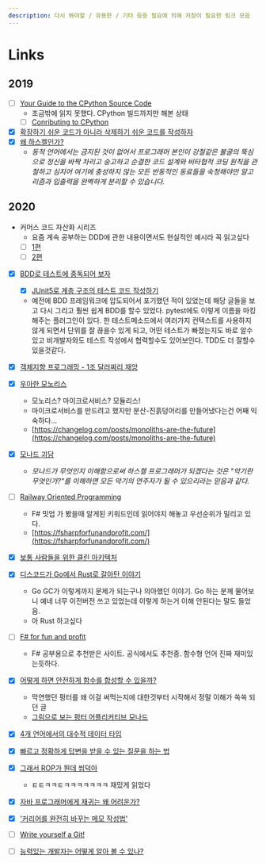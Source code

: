 ```yaml
---
description: 다시 봐야할 / 유용한 / 기타 등등 필요에 의해 저장이 필요한 링크 모음
---
```


# Links

## 2019

* [ ] [Your Guide to the CPython Source Code](ttps://realpython.com/cpython-source-code-guide/)
  * 조금밖에 읽지 못했다. CPython 빌드까지만 해본 상태
  * [ ] [Conributing to CPython](https://paper.dropbox.com/doc/Contributing-to-CPython-JlgnduI6kw9MJIaGPpN9G)
* [x] [확장하기 쉬운 코드가 아니라 삭제하기 쉬운 코드를 작성하자](https://harfangk.github.io/2016/10/30/write-code-that-is-easy-to-delete-not-easy-to-extend-ko.html)
* [x] [왜 하스켈인가?](https://xtendo.org/haskell/ko/)
  * _동적 언어에서는 금지된 것이 없어서 프로그래머 본인이 강철같은 불굴의 뚝심으로 정신을 바짝 차리고 숭고하고 순결한 코드 설계와 비타협적 코딩 원칙을 관철하고 심지어 여기에 충성하지 않는 모든 반동적인 동료들을 숙청해야만 알고리즘과 입출력을 완벽하게 분리할 수 있습니다._

## 2020

* 커머스 코드 자산화 시리즈
  * 요즘 계속 공부하는 DDD에 관한 내용이면서도 현실적안 예시라 꼭 읽고싶다
  * [ ] [1편](https://www.popit.kr/커머스-코드-자산화-개발일지-1-시작/)
  * [ ] [2편](https://www.popit.kr/커머스-코드-자산화-개발-일지-2-상품을-팔지-않고-오퍼)
* [x] [BDD로 테스트에 중독되어 보자](https://helloworld.kurly.com/blog/try-bdd/)
  * [x] [JUnit5로 계층 구조의 테스트 코드 작성하기](https://johngrib.github.io/wiki/junit5-nested/)
  * 예전에 BDD 프레임워크에 압도되어서 포기했던 적이 있었는데 해당 글들을 보고 다시 그리고 훨씬 쉽게 BDD를 할수 있었다. pytest에도 이렇게 이름을 마킹해주는 플러그인이 있다. 한 테스트메소드에서 여러가지 컨텍스트를 사용하지 않게 되면서 단위를 잘 끊을수 있게 되고, 어떤 테스트가 빠졌는지도 바로 알수 있고 비개발자와도 테스트 작성에서 협력할수도 있어보인다. TDD도 더 잘할수 있을것같다.
* [x] [객체지향 프로그래밍 - 1조 달러짜리 재앙](https://medium.com/better-programming/object-oriented-programming-the-trillion-dollar-disaster-92a4b666c7c7)
* [x] [우아한 모노리스](https://www.slideshare.net/arawnkr/ss-224478403)
  * 모노리스? 마이크로서비스? 모듈리스!
  * 마이크로서비스를 만드려고 했지만 분산-진흙덩어리를 만들어냈다는건 어째 익숙하다...
  * [https://changelog.com/posts/monoliths-are-the-future](https://changelog.com/posts/monoliths-are-the-future)
* [x] [모나드 괴담](https://xtendo.org/ko/monad)
  * _모나드가 무엇인지 이해함으로써 하스켈 프로그래머가 되겠다는 것은 "악기란 무엇인가?"를 이해하면 모든 악기의 연주자가 될 수 있으리라는 믿음과 같다._
* [ ] [Railway Oriented Programming](https://medium.com/@naveenkumarmuguda/railway-oriented-programming-a-powerful-functional-programming-pattern-ab454e467f31)
  * F\# 밋업 가 봤을때 알게된 키워드인데 읽어야지 해놓고 우선순위가 밀리고 있다.
  * [https://fsharpforfunandprofit.com/](https://fsharpforfunandprofit.com/)
* [x] [보통 사람들을 위한 클린 아키텍처](https://pusher.com/tutorials/clean-architecture-introduction)
* [x] [디스코드가 Go에서 Rust로 갈아탄 이야기](https://blog.discordapp.com/why-discord-is-switching-from-go-to-rust-a190bbca2b1f)
  * Go GC가 이렇게까지 문제가 되는구나 의아했던 이야기. Go 하는 분께 물어보니 예네 너무 이전버전 쓰고 있었는데 이렇게 하는거 이해 안된다는 말도 들었음. 
  * 아 Rust 하고싶다
* [ ] [F\# for fun and profit](https://fsharpforfunandprofit.com/)
  * F\# 공부용으로 추천받은 사이트. 공식에서도 추천중. 함수형 언어 진짜 재미있는듯하다.
* [x] [어떻게 하면 안전하게 함수를 합성할 수 있을까?](https://evan-moon.github.io/2020/01/27/safety-function-composition/)
  * 막연했던 펑터를 왜 이걸 써먹는지에 대한것부터 시작해서 정말 이해가 쏙쏙 되던 글
  * [그림으로 보는 펑터 어플리커티브 모나드](http://adit.io/posts/2013-04-17-functors,_applicatives,_and_monads_in_pictures.html)
* [x] [4개 언어에서의 대수적 데이터 타입](https://blog.softwaremill.com/algebraic-data-types-in-four-languages-858788043d4e)
* [x] [빠르고 정확하게 답변을 받을 수 있는 질문을 하는 법](https://blog.2dal.com/2020/04/01/%eb%b9%a0%eb%a5%b4%ea%b3%a0-%ec%a0%95%ed%99%95%ed%95%98%ea%b2%8c-%eb%8b%b5%eb%b3%80%ec%9d%84-%eb%b0%9b%ec%9d%84-%ec%88%98-%ec%9e%88%eb%8a%94-%ec%a7%88%eb%ac%b8%ed%95%98%eb%8a%94-%eb%b2%95/)
* [x] [그래서 ROP가 뭔데 씹덕아](https://medium.com/@0e/%E1%84%80%E1%85%B3%E1%84%85%E1%85%A2%E1%84%89%E1%85%A5-rop%E1%84%80%E1%85%A1-%E1%84%86%E1%85%AF%E1%86%AB%E1%84%83%E1%85%A6-%E1%84%8A%E1%85%B5%E1%86%B8%E1%84%83%E1%85%A5%E1%86%A8%E1%84%8B%E1%85%A1-railway-oriented-programming-4e8070c04bda?source=friends_link&sk=92a710ea2cbf1a227417ed0702f38b47)
  * ㅌㅌㅋㅋㅌㅋㅋㅋㅋㅋㅋㅋ 재밌게 읽었다
* [x] [자바 프로그래머에게 재귀는 왜 어려운가?](https://blog.fupfin.com/?p=150)
* [x] ['커리어를 완전히 바꾸는 메모 작성법'](https://twitter.com/Imseong/status/1239212007779229696?s=20)
* [ ] [Write yourself a Git!](https://wyag.thb.lt/)
* [ ] [능력있는 개발자는 어떻게 알아 볼 수 있나?](https://docs.google.com/document/d/1_phA5XUszSmN7Ta-QHs4DxRz9_iu8YlhxpVjSGEbWcg/edit?usp=sharing)

